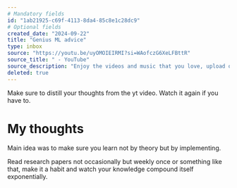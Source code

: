 ```yaml
---
# Mandatory fields
id: "1ab21925-c69f-4113-8da4-85c8e1c28dc9"
# Optional fields
created_date: "2024-09-22"
title: "Genius ML advice"
type: inbox
source: "https://youtu.be/uyOMOIEIRMI?si=WAofczG6XeLFBttR"
source_title: " - YouTube"
source_description: "Enjoy the videos and music that you love, upload original content and share it all with friends, family and the world on YouTube."
deleted: true
---
```

Make sure to distill your thoughts from the yt video. Watch it again if you have to.

# My thoughts
Main idea was to make sure you learn not by theory but by implementing.

Read research papers not occasionally but weekly once or something like that, make it a habit and watch your knowledge compound itself exponentially.